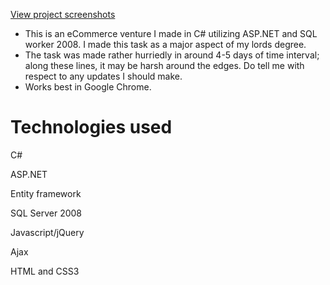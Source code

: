 
[View project screenshots](https://drive.google.com/folderview?id=0B8iilHO4-_3sZWNEd3RGUzUwMXc&usp=sharing)


- This is an eCommerce venture I made in C# utilizing ASP.NET and SQL worker 2008. I made this task as a major aspect of my lords degree. 
- The task was made rather hurriedly in around 4-5 days of time interval; along these lines, it may be harsh around the edges. Do tell me with respect to any updates I should make. 
- Works best in Google Chrome.

Technologies used
===============
C#

ASP.NET

Entity framework

SQL Server 2008

Javascript/jQuery

Ajax

HTML and CSS3


